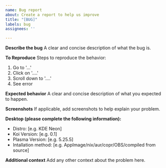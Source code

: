 ```yaml
---
name: Bug report
about: Create a report to help us improve
title: "[BUG]"
labels: bug
assignees: ''

---
```


**Describe the bug**
A clear and concise description of what the bug is.

**To Reproduce**
Steps to reproduce the behavior:
1. Go to '...'
2. Click on '....'
3. Scroll down to '....'
4. See error

**Expected behavior**
A clear and concise description of what you expected to happen.

**Screenshots**
If applicable, add screenshots to help explain your problem.

**Desktop (please complete the following information):**
 - Distro: [e.g. KDE Neon]
 - Koi Version: [e.g. 0.1]
 - Plasma Version: [e.g. 5.25.5]
 - Intallation method: [e.g. AppImage/nix/aur/copr/OBS/compiled from source]

**Additional context**
Add any other context about the problem here.
